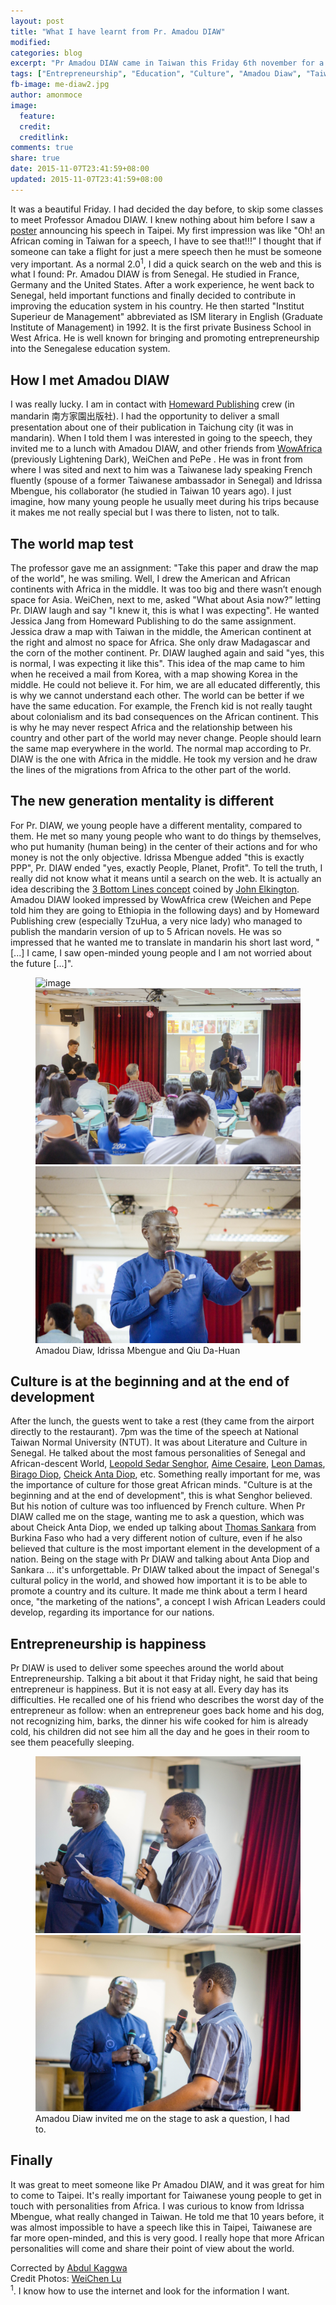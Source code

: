 ```yaml
---
layout: post
title: "What I have learnt from Pr. Amadou DIAW"
modified:
categories: blog
excerpt: "Pr Amadou DIAW came in Taiwan this Friday 6th november for a speech about literature and culture in Senegal ... I had the chance to meet him"
tags: ["Entrepreneurship", "Education", "Culture", "Amadou Diaw", "Taiwan"]
fb-image: me-diaw2.jpg
author: amonmoce
image:
  feature:
  credit:
  creditlink:
comments: true
share: true
date: 2015-11-07T23:41:59+08:00
updated: 2015-11-07T23:41:59+08:00
---
```


It was a beautiful Friday. I had decided the day before, to skip some classes to meet Professor Amadou DIAW. I knew nothing about him before I saw a [poster](https://www.facebook.com/HomewardPublishing/photos/a.197403758074.129427.176074983074/10153383112318075/?type=3&theater) announcing his speech in Taipei. My first impression was like "Oh! an African coming in Taiwan for a speech, I have to see that!!!” I thought that if someone can take a flight for just a mere speech then he must be someone very important. As a normal 2.0<sup>1</sup>, I did a quick search on the web and this is what I found: Pr. Amadou DIAW is from Senegal. He studied in France, Germany and the United States. After a work experience, he went back to Senegal, held important functions and finally decided to contribute in improving the education system in his country. He then started "Institut Superieur de Management" abbreviated as ISM literary in English (Graduate Institute of Management) in 1992. It is the first private Business School in West Africa. He is well known for bringing and promoting entrepreneurship into the Senegalese education system.

## How I met Amadou DIAW

I was really lucky. I am in contact with [Homeward Publishing](https://www.facebook.com/HomewardPublishing/) crew (in mandarin 南方家園出版社). I had the opportunity to deliver a small presentation about one of their publication in Taichung city (it was in mandarin). When I told them I was interested in going to the speech, they invited me to a lunch with Amadou DIAW, and other friends from [WowAfrica](https://www.facebook.com/wowafrica.tw/) (previously Lightening Dark), WeiChen and PePe .
He was in front from where I was sited and next to him was a Taiwanese lady speaking French fluently (spouse of a former Taiwanese ambassador in Senegal) and Idrissa Mbengue, his collaborator (he studied in Taiwan 10 years ago). I just imagine, how many young people he usually meet during his trips because it makes me not really special but I was there to listen, not to talk.

## The world map test

The professor gave me an assignment: "Take this paper and draw the map of the world", he was smiling. Well, I drew the American and African continents with Africa in the middle. It was too big and there wasn’t enough space for Asia. WeiChen, next to me, asked "What about Asia now?” letting Pr. DIAW laugh and say "I knew it, this is what I was expecting". He wanted Jessica Jang from Homeward Publishing to do the same assignment. Jessica draw a map with Taiwan in the middle, the American continent at the right and almost no space for Africa. She only draw Madagascar and the corn of the mother continent. Pr. DIAW laughed again and said "yes, this is normal, I was expecting it like this". This idea of the map came to him when he received a mail from Korea, with a map showing Korea in the middle. He could not believe it. For him, we are all educated differently, this is why we cannot understand each other. The world can be better if we have the same education. For example, the French kid is not really taught about colonialism and its bad consequences on the African continent. This is why he may never respect Africa and the relationship between his country and other part of the world may never change. People should learn the same map everywhere in the world. The normal map according to Pr. DIAW is the one with Africa in the middle. He took my version and he draw the lines of the migrations from Africa to the other part of the world.

## The new generation mentality is different

For Pr. DIAW, we young people have a different mentality, compared to them. He met so many young people who want to do things by themselves, who put humanity (human being) in the center of their actions and for who money is not the only objective. Idrissa Mbengue added "this is exactly PPP", Pr. DIAW ended "yes, exactly People, Planet, Profit". To tell the truth, I really did not know what it means until a search on the web. It is actually an idea describing the [3 Bottom Lines concept](https://en.wikipedia.org/wiki/Triple_bottom_line) coined by [John Elkington](https://en.wikipedia.org/wiki/John_Elkington_%28business_author%29).
Amadou DIAW looked impressed by WowAfrica crew (Weichen and Pepe told him they are going to Ethiopia in the following days) and by Homeward Publishing crew (especially TzuHua, a very nice lady) who managed to publish the mandarin version of up to 5 African novels.
He was so impressed that he wanted me to translate in mandarin his short last word, "[...] I came, I saw open-minded young people and I am not worried about the future [...]".

<figure class="third">
	<img src="/images/diaw-mbengue.jpg" alt="image">
	<img src="/images/diaw-speech.jpg" alt="image">
  <img src="/images/diaw.jpg" alt="image">
	<figcaption> Amadou Diaw, Idrissa Mbengue and Qiu Da-Huan </figcaption>
</figure>

## Culture is at the beginning and at the end of development

After the lunch, the guests went to take a rest (they came from the airport directly to the restaurant). 7pm was the time of the speech at National Taiwan Normal University (NTUT). It was about Literature and Culture in Senegal. He talked about the most famous personalities of Senegal and African-descent World, [Leopold Sedar Senghor](https://en.wikipedia.org/wiki/L%C3%A9opold_S%C3%A9dar_Senghor), [Aime Cesaire](https://en.wikipedia.org/wiki/Aim%C3%A9_C%C3%A9saire), [Leon Damas](https://en.wikipedia.org/wiki/L%C3%A9on_Damas), [Birago Diop](https://en.wikipedia.org/wiki/Birago_Diop), [Cheick Anta Diop](https://en.wikipedia.org/wiki/Cheikh_Anta_Diop), etc. Something really important for me, was the importance of culture for those great African minds. "Culture is at the beginning and at the end of development", this is what Senghor believed. But his notion of culture was too influenced by French culture. When Pr DIAW called me on the stage, wanting me to ask a question, which was about Cheick Anta Diop, we ended up talking about [Thomas Sankara](https://en.wikipedia.org/wiki/Thomas_Sankara) from Burkina Faso who had a very different notion of culture, even if he also believed that culture is the most important element in the development of a nation. Being on the stage with Pr DIAW and talking about Anta Diop and Sankara ... it's unforgettable.
Pr DIAW talked about the impact of Senegal's cultural policy in the world, and showed how important it is to be able to promote a country and its culture. It made me think about a term I heard once, "the marketing of the nations", a concept I wish African Leaders could develop, regarding its importance for our nations.

## Entrepreneurship is happiness

Pr DIAW is used to deliver some speeches around the world about Entrepreneurship. Talking a bit about it that Friday night, he said that being entrepreneur is happiness. But it is not easy at all. Every day has its difficulties. He recalled one of his friend who describes the worst day of the entrepreneur as follow: when an entrepreneur goes back home and his dog, not recognizing him, barks, the dinner his wife cooked for him is already cold, his children did not see him all the day and he goes in their room to see them peacefully sleeping.

<figure class="half">
	<img src="/images/me-diaw.jpg" alt="image">
	<img src="/images/me-diaw2.jpg" alt="image">
	<figcaption>Amadou Diaw invited me on the stage to ask a question, I had to. </figcaption>
</figure>

## Finally

It was great to meet someone like Pr Amadou DIAW, and it was great for him to come to Taipei. It's really important for Taiwanese young people to get in touch with personalities from Africa. I was curious to know from Idrissa Mbengue, what really changed in Taiwan. He told me that 10 years before, it was almost impossible to have a speech like this in Taipei, Taiwanese are far more open-minded, and this is very good. I really hope that more African personalities will come and share their point of view about the world.

Corrected by [Abdul Kaggwa](https://www.facebook.com/kaggwa.abdul)<br>
Credit Photos: [WeiChen Lu](https://www.facebook.com/daniel.luwei)<br>
<sup>1</sup>. I know how to use the internet and look for the information I want.
